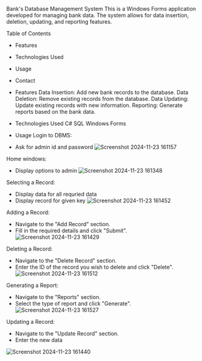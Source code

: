Bank's Database Management System
This is a Windows Forms application developed for managing bank data. The system allows for data insertion, deletion, updating, and reporting features.

Table of Contents
 - Features
 - Technologies Used
 - Usage
 - Contact

- Features
Data Insertion: Add new bank records to the database.
Data Deletion: Remove existing records from the database.
Data Updating: Update existing records with new information.
Reporting: Generate reports based on the bank data.

- Technologies Used
C#
SQL
Windows Forms

- Usage
 Login to DBMS:
 - Ask for admin id and password
 ![Screenshot 2024-11-23 161157](https://github.com/user-attachments/assets/74024441-7c7a-4a26-b3f7-b79f597ea5cb)

Home windows:
- Display options to admin
 ![Screenshot 2024-11-23 161348](https://github.com/user-attachments/assets/20055455-8057-4467-aa0e-2c6a754aca2c)

Selecting a Record:
- Display data for all requried data
- Display record for given key
 ![Screenshot 2024-11-23 161452](https://github.com/user-attachments/assets/09500a90-b2a0-4a62-bfe7-dca61846c824)

Adding a Record: 
 - Navigate to the "Add Record" section.
 - Fill in the required details and click "Submit".
 ![Screenshot 2024-11-23 161429](https://github.com/user-attachments/assets/6470e40e-4c56-47b5-bf22-40d1c7beeb5f)

Deleting a Record:
 - Navigate to the "Delete Record" section.
 - Enter the ID of the record you wish to delete and click "Delete".
 ![Screenshot 2024-11-23 161512](https://github.com/user-attachments/assets/9d8b6144-4d1a-49ea-a1df-fe72a1aba46d)

Generating a Report:
 - Navigate to the "Reports" section.
 - Select the type of report and click "Generate".
 ![Screenshot 2024-11-23 161527](https://github.com/user-attachments/assets/9039f9c1-412a-49d5-9cfb-c95837bac515)

Updating a Record:
- Navigate to the "Update Record" section.
- Enter the new data


![Screenshot 2024-11-23 161440](https://github.com/user-attachments/assets/782c1b7f-aff0-46be-abc6-d6120178fd9e)
